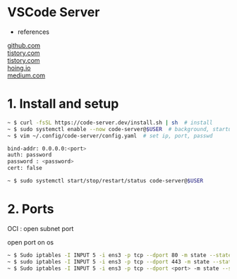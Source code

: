 VSCode Server
===
* references  

[github.com](https://github.com/coder/code-server "https://github.com/coder/code-server")  
[tistory.com](https://luke-tofu.tistory.com/entry/code-server-%EA%B5%AC%EB%8F%99%ED%95%98%EA%B8%B0-with-Oracle-Cloud-Infrastructure "https://luke-tofu.tistory.com/entry/code-server-%EA%B5%AC%EB%8F%99%ED%95%98%EA%B8%B0-with-Oracle-Cloud-Infrastructure")  
[tistory.com](https://iamiet.tistory.com/20 "https://iamiet.tistory.com/20")  
[hoing.io](https://hoing.io/archives/4615 "https://hoing.io/archives/4615")  
[medium.com](https://medium.com/guleum/oracle-cloud%EC%97%90-code-server-%EC%84%A4%EC%B9%98%ED%95%98%EA%B8%B0-d7226c77be3a "https://medium.com/guleum/oracle-cloud%EC%97%90-code-server-%EC%84%A4%EC%B9%98%ED%95%98%EA%B8%B0-d7226c77be3a")  


# 1. Install and setup
```bash
~ $ curl -fsSL https://code-server.dev/install.sh | sh  # install
~ $ sudo systemctl enable --now code-server@$USER  # background, startup
~ $ vim ~/.config/code-server/config.yaml  # set ip, port, passwd

bind-addr: 0.0.0.0:<port>
auth: password
password : <password>
cert: false

~ $ sudo systemctl start/stop/restart/status code-server@$USER
```

# 2. Ports
OCI : open subnet port  

open port on os
```bash
~ $ Sudo iptables -I INPUT 5 -i ens3 -p tcp --dport 80 -m state --state NEW,ESTABLISHED -j ACCEPT
~ $ sudo iptables -I INPUT 5 -i ens3 -p tcp --dport 443 -m state --state NEW,ESTABLISHED -j ACCEPT
~ $ Sudo iptables -I INPUT 5 -i ens3 -p tcp --dport <port> -m state --state NEW,ESTABLISHED -j ACCEPT
```